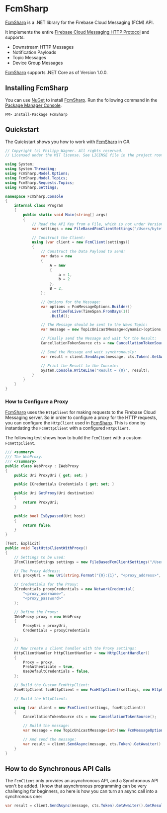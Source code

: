 # FcmSharp #

[FcmSharp]: https://github.com/bytefish/FcmSharp
[Firebase Cloud Messaging HTTP Protocol]: https://firebase.google.com/docs/cloud-messaging/http-server-ref

[FcmSharp] is a .NET library for the Firebase Cloud Messaging (FCM) API. 

It implements the entire [Firebase Cloud Messaging HTTP Protocol] and supports:

* Downstream HTTP Messages
* Notification Payloads
* Topic Messages
* Device Group Messages

[FcmSharp] supports .NET Core as of Version 1.0.0.

## Installing FcmSharp ##

You can use [NuGet](https://www.nuget.org) to install [FcmSharp]. Run the following command 
in the [Package Manager Console](http://docs.nuget.org/consume/package-manager-console).

```
PM> Install-Package FcmSharp
```

## Quickstart ##

The Quickstart shows you how to work with [FcmSharp] in C#.

```csharp
// Copyright (c) Philipp Wagner. All rights reserved.
// Licensed under the MIT license. See LICENSE file in the project root for full license information.

using System;
using System.Threading;
using FcmSharp.Model.Options;
using FcmSharp.Model.Topics;
using FcmSharp.Requests.Topics;
using FcmSharp.Settings;

namespace FcmSharp.Console
{
    internal class Program
    {
        public static void Main(string[] args)
        {
            // Read the API Key from a File, which is not under Version Control:
            var settings = new FileBasedFcmClientSettings("/Users/bytefish/api.key");

            // Construct the Client:
            using (var client = new FcmClient(settings))
            {
                // Construct the Data Payload to send:
                var data = new
                {
                    A = new
                    {
                        a = 1,
                        b = 2
                    },
                    B = 2,
                };

                // Options for the Message:
                var options = FcmMessageOptions.Builder()
                    .setTimeToLive(TimeSpan.FromDays(1))
                    .Build();

                // The Message should be sent to the News Topic:
                var message = new TopicUnicastMessage<dynamic>(options, new Topic("news"), data);

                // Finally send the Message and wait for the Result:
                CancellationTokenSource cts = new CancellationTokenSource();

                // Send the Message and wait synchronously:
                var result = client.SendAsync(message, cts.Token).GetAwaiter().GetResult();

                // Print the Result to the Console:
                System.Console.WriteLine("Result = {0}", result);
            }
        }
    }
}
```

### How to Configure a Proxy ###

[FcmSharp] uses the ``HttpClient`` for making requests to the Firebase Cloud Messaging server. So in order to configure 
a proxy for the HTTP requests, you can configure the ``HttpClient`` used in [FcmSharp]. This is done by instantiating 
the ``FcmHttpClient`` with a configured ``HttpClient``.

The following test shows how to build the ``FcmClient`` with a custom ``FcmHttpClient``.

```csharp
/// <summary>
/// The WebProxy.
/// </summary>
public class WebProxy : IWebProxy
{
    public Uri ProxyUri { get; set; }

    public ICredentials Credentials { get; set; }

    public Uri GetProxy(Uri destination)
    {
        return ProxyUri;
    }

    public bool IsBypassed(Uri host)
    {
        return false;
    }
}

[Test, Explicit]
public void TestHttpClientWithProxy()
{
    // Settings to be used:
    IFcmClientSettings settings = new FileBasedFcmClientSettings("/Users/bytefish/api.key");

    // The Proxy Address:
    Uri proxyUri = new Uri(string.Format("{0}:{1}", "<proxy_address>", "<proxy_port>"));

    // Credentials for the Proxy:
    ICredentials proxyCredentials = new NetworkCredential(
        "<proxy_username>",
        "<proxy_password>"
    );

    // Define the Proxy:
    IWebProxy proxy = new WebProxy
    {
        ProxyUri = proxyUri,
        Credentials = proxyCredentials

    };

    // Now create a client handler with the Proxy settings:
    HttpClientHandler httpClientHandler = new HttpClientHandler()
    {
        Proxy = proxy,
        PreAuthenticate = true,
        UseDefaultCredentials = false,
    };

    // Build the Custom FcmHttpClient:
    FcmHttpClient fcmHttpClient = new FcmHttpClient(settings, new HttpClient(httpClientHandler), JsonSerializer.Default);

    // Build the HttpClient:

    using (var client = new FcmClient(settings, fcmHttpClient))
    {
        CancellationTokenSource cts = new CancellationTokenSource();

        // Build the message:
        var message = new TopicUnicastMessage<int>(new FcmMessageOptionsBuilder().Build(), new Topic("a"), 1);

        // And send the message:
        var result = client.SendAsync(message, cts.Token).GetAwaiter().GetResult();
    }
}
```

## How to do Synchronous API Calls ##

The ``FcmClient`` only provides an asynchronous API, and a Synchronous API won't be added. I know that 
asynchronous programming can be very challenging for beginners, so here is how you can turn an async 
call into a synchronous one:

```csharp
var result = client.SendAsync(message, cts.Token).GetAwaiter().GetResult();
```